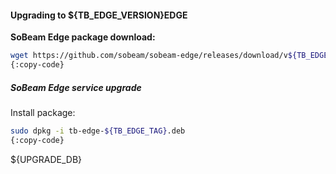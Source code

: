 #### Upgrading to ${TB_EDGE_VERSION}EDGE

**SoBeam Edge package download:**
```bash
wget https://github.com/sobeam/sobeam-edge/releases/download/v${TB_EDGE_TAG}/tb-edge-${TB_EDGE_TAG}.deb
{:copy-code}
```
##### SoBeam Edge service upgrade

Install package:
```bash
sudo dpkg -i tb-edge-${TB_EDGE_TAG}.deb
{:copy-code}
```
${UPGRADE_DB}
